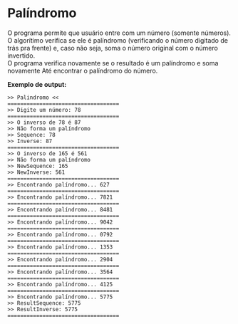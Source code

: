 # Palíndromo

O programa permite que usuário entre com um número (somente números). O algorítimo verifica se ele é palíndromo (verificando o número digitado de trás pra frente) e, caso não seja, soma o número original com o número invertido.
<br> O programa verifica novamente se o resultado é um palíndromo e soma novamente
Até encontrar o palíndromo do número.

**Exemplo de output:**

```
>> Palindromo <<
===================================
>> Digite um número: 78
===================================
>> O inverso de 78 é 87
>> Não forma um palíndromo
>> Sequence: 78
>> Inverse: 87
===================================
>> O inverso de 165 é 561
>> Não forma um palíndromo
>> NewSequence: 165
>> NewInverse: 561
===================================
>> Encontrando palíndromo... 627
===================================
>> Encontrando palíndromo... 7821
===================================
>> Encontrando palíndromo... 8481
===================================
>> Encontrando palíndromo... 9042
===================================
>> Encontrando palíndromo... 0792
===================================
>> Encontrando palíndromo... 1353
===================================
>> Encontrando palíndromo... 2904
===================================
>> Encontrando palíndromo... 3564
===================================
>> Encontrando palíndromo... 4125
===================================
>> Encontrando palíndromo... 5775
>> ResultSequence: 5775
>> ResultInverse: 5775
===================================
```